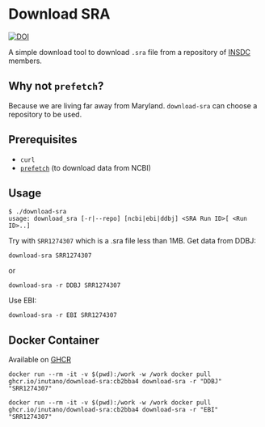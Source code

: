 # Download SRA

[![DOI](https://zenodo.org/badge/136470994.svg)](https://zenodo.org/badge/latestdoi/136470994)

A simple download tool to download `.sra` file from a repository of [INSDC](http://insdc.org) members.

## Why not `prefetch`?

Because we are living far away from Maryland. `download-sra` can choose a repository to be used.

## Prerequisites

- `curl`
- [`prefetch`](https://github.com/ncbi/sra-tools/wiki/01.-Downloading-SRA-Toolkit) (to download data from NCBI)

## Usage

```
$ ./download-sra
usage: download_sra [-r|--repo] [ncbi|ebi|ddbj] <SRA Run ID>[ <Run ID>..]
```

Try with `SRR1274307` which is a .sra file less than 1MB.
Get data from DDBJ:

```
download-sra SRR1274307
```

or

```
download-sra -r DDBJ SRR1274307
```

Use EBI:

```
download-sra -r EBI SRR1274307
```

## Docker Container

Available on [GHCR](https://github.com/inutano/download-sra/pkgs/container/download-sra)

```
docker run --rm -it -v $(pwd):/work -w /work docker pull ghcr.io/inutano/download-sra:cb2bba4 download-sra -r "DDBJ" "SRR1274307"
```

```
docker run --rm -it -v $(pwd):/work -w /work docker pull ghcr.io/inutano/download-sra:cb2bba4 download-sra -r "EBI" "SRR1274307"
```
